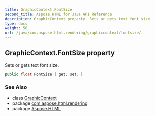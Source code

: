 ```yaml
---
title: GraphicContext.FontSize
second_title: Aspose.HTML for Java API Reference
description: GraphicContext property. Sets or gets text font size
type: docs
weight: 50
url: /java/com.aspose.html.rendering/graphiccontext/fontsize/
---
```

## GraphicContext.FontSize property

Sets or gets text font size.

```java
public float FontSize { get; set; }
```

### See Also

* class [GraphicContext](../)
* package [com.aspose.html.rendering](../../graphiccontext/)
* package [Aspose.HTML](../../../)

